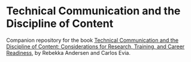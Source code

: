 # Technical Communication and the Discipline of Content


Companion repository for the book [Technical Communication and the Discipline of Content: Considerations for Research, Training, and Career Readiness](https://www.routledge.com/Technical-Communication-and-the-Discipline-of-Content-Considerations-for-Research-Training-and-Career-Readiness/Andersen-Evia/p/book/9781032588469), by Rebekka Andersen and Carlos Evia.
